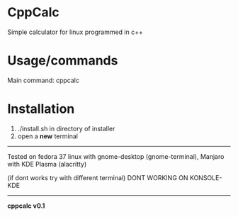 # CppCalc
Simple calculator for linux programmed in c++

# Usage/commands
Main command: cppcalc

# Installation
1. ./install.sh in directory of installer
2. open a **new** terminal

___

Tested on fedora 37 linux with gnome-desktop (gnome-terminal),
Manjaro with KDE Plasma (alacritty)

(if dont works try with different terminal)
DONT WORKING ON KONSOLE-KDE
___

**cppcalc  v0.1**

